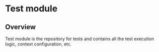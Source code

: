 <h1>Test module</h1>
<h2>Overview</h2>
<p>Test module is the repository for tests and contains all the test execution logic, context configuration, etc.</p>